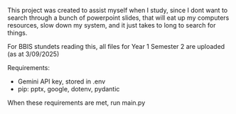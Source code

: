 This project was created to assist myself when I study, since I dont want to search through a bunch of powerpoint slides, that will eat up my 
computers resources, slow down my system, and it just takes to long to search for things.

For BBIS stundets reading this, all files for Year 1 Semester 2 are uploaded (as at 3/09/2025)

Requirements:
- Gemini API key, stored in .env
- pip: pptx, google, dotenv, pydantic

When these requirements are met, run main.py
